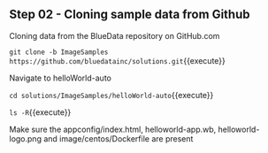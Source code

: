 
## Step 02 - Cloning sample data from Github

Cloning data from the BlueData repository on GitHub.com

`git clone -b ImageSamples https://github.com/bluedatainc/solutions.git`{{execute}}

Navigate to helloWorld-auto

`cd solutions/ImageSamples/helloWorld-auto`{{execute}}

`ls -R`{{execute}}

Make sure the appconfig/index.html, helloworld-app.wb, helloworld-logo.png and image/centos/Dockerfile are present
